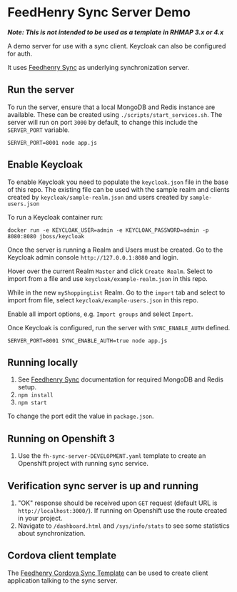 # FeedHenry Sync Server Demo

***Note: This is not intended to be used as a template in RHMAP 3.x or 4.x***

A demo server for use with a sync client. Keycloak can also be configured for
auth.

It uses [Feedhenry Sync](https://github.com/feedhenry/fh-sync) as underlying synchronization server.

## Run the server
To run the server, ensure that a local MongoDB and Redis instance are available.
These can be created using `./scripts/start_services.sh`. The server will run on
port `3000` by default, to change this include the `SERVER_PORT` variable.

```
SERVER_PORT=8001 node app.js
```

## Enable Keycloak
To enable Keycloak you need to populate the `keycloak.json` file in the base of
this repo. The existing file can be used with the sample realm and clients
created by `keycloak/sample-realm.json` and users created by `sample-users.json`

To run a Keycloak container run:

`docker run -e KEYCLOAK_USER=admin -e KEYCLOAK_PASSWORD=admin -p 8080:8080 jboss/keycloak`

Once the server is running a Realm and Users must be created. Go to the
Keycloak admin console `http://127.0.0.1:8080` and login.

Hover over the current Realm `Master` and click `Create Realm`. Select to
import from a file and use `keycloak/example-realm.json` in this repo.

While in the new `myShoppingList` Realm. Go to the `import` tab and select to
import from file, select `keycloak/example-users.json` in this repo.

Enable all import options, e.g. `Import groups` and select `Import`.

Once Keycloak is configured, run the server with `SYNC_ENABLE_AUTH` defined.

```
SERVER_PORT=8001 SYNC_ENABLE_AUTH=true node app.js
```

## Running locally

1. See [Feedhenry Sync](https://github.com/feedhenry/fh-sync) documentation for required MongoDB and Redis setup.
2. `npm install`
3. `npm start`

To change the port edit the value in `package.json`.

## Running on Openshift 3

1. Use the `fh-sync-server-DEVELOPMENT.yaml` template to create an Openshift project with running sync service.

## Verification sync server is up and running

1. "OK" response should be received upon `GET` request (default URL is `http://localhost:3000/`). If running on Openshift use the route created in your project.
2. Navigate to `/dashboard.html` and `/sys/info/stats` to see some statistics about synchronization.

## Cordova client template

The [Feedhenry Cordova Sync Template](https://github.com/feedhenry-templates/feedhenry-cordova-sync-app) can be used to create client application talking to the sync server.
